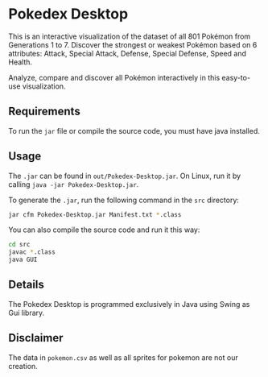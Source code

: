 # Pokedex Desktop

This is an interactive visualization of the dataset of all 801 Pokémon from Generations 1 to 7. Discover the strongest or weakest Pokémon based on 6 attributes: Attack, Special Attack, Defense, Special Defense, Speed and Health.

Analyze, compare and discover all Pokémon interactively in this easy-to-use visualization.

## Requirements

To run the `jar` file or compile the source code, you must have java installed.

## Usage

The `.jar` can be found in `out/Pokedex-Desktop.jar`. On Linux, run it by calling `java -jar Pokedex-Desktop.jar`.

To generate the `.jar`, run the following command in the `src` directory:

```bash
jar cfm Pokedex-Desktop.jar Manifest.txt *.class
```

You can also compile the source code and run it this way:

```bash
cd src
javac *.class
java GUI
```

## Details

The Pokedex Desktop is programmed exclusively in Java using Swing as Gui library.

## Disclaimer

The data in `pokemon.csv` as well as all sprites for pokemon are not our creation.
